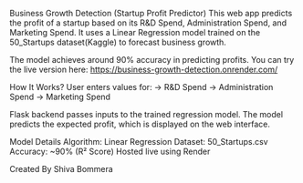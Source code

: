 Business Growth Detection (Startup Profit Predictor)
This web app predicts the profit of a startup based on its R&D Spend, Administration Spend, and Marketing Spend.
It uses a Linear Regression model trained on the 50_Startups dataset(Kaggle) to forecast business growth.

The model achieves around 90% accuracy in predicting profits.
You can try the live version here: https://business-growth-detection.onrender.com/



How It Works?
User enters values for:
-> R&D Spend
-> Administration Spend
-> Marketing Spend

Flask backend passes inputs to the trained regression model.
The model predicts the expected profit, which is displayed on the web interface.


Model Details
Algorithm: Linear Regression
Dataset: 50_Startups.csv
Accuracy: ~90% (R² Score)
Hosted live using Render

 Created By
Shiva Bommera
